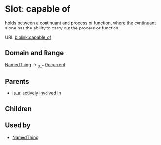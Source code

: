 # Slot: capable of


holds between a continuant and process or function, where the continuant alone has the ability to carry out the process or function.

URI: [biolink:capable_of](https://w3id.org/biolink/vocab/capable_of)
## Domain and Range

[NamedThing](NamedThing.md) ->  <sub>0..*</sub> [Occurrent](Occurrent.md)
## Parents

 *  is_a: [actively involved in](actively_involved_in.md)
## Children

## Used by

 * [NamedThing](NamedThing.md)
